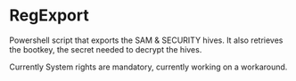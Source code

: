 # RegExport

Powershell script that exports the SAM & SECURITY hives. It also retrieves the bootkey, the secret needed to decrypt the hives.

Currently System rights are mandatory, currently working on a workaround.

